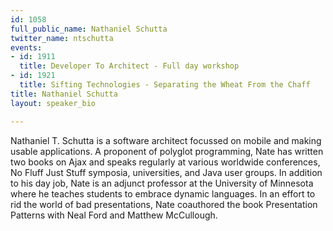 ```yaml
---
id: 1058
full_public_name: Nathaniel Schutta
twitter_name: ntschutta
events:
- id: 1911
  title: Developer To Architect - Full day workshop
- id: 1921
  title: Sifting Technologies - Separating the Wheat From the Chaff
title: Nathaniel Schutta
layout: speaker_bio

---
```

Nathaniel T. Schutta is a software architect focussed on mobile and making usable applications. A proponent of polyglot programming, Nate has written two books on Ajax and speaks regularly at various worldwide conferences, No Fluff Just Stuff symposia, universities, and Java user groups. In addition to his day job, Nate is an adjunct professor at the University of Minnesota where he teaches students to embrace dynamic languages. In an effort to rid the world of bad presentations, Nate coauthored the book Presentation Patterns with Neal Ford and Matthew McCullough.